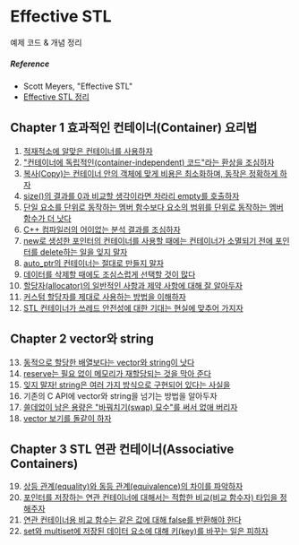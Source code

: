 # Effective STL

예제 코드 & 개념 정리

##### Reference

- Scott Meyers, "Effective STL"
- [Effective STL 정리](http://ajwmain.iptime.org/programming/book_summary/%5B02%5Deffective_stl/effective_stl.html#I12)

## Chapter 1   효과적인 컨테이너(Container) 요리법

1. [적재적소에 알맞은 컨테이너를 사용하자](https://github.com/wlsvy/TIL/blob/master/Document/C%2B%2B/EffectiveSTL/EffectiveSTL/EffectiveSTL/Item01.h)
2. ["컨테이너에 독립적인(container-independent) 코드"라는 환상을 조심하자](https://github.com/wlsvy/TIL/blob/master/Document/C%2B%2B/EffectiveSTL/EffectiveSTL/EffectiveSTL/Item02.h)
3. [복사(Copy)는 컨테이너 안의 객체에 맞게 비용은 최소화하며, 동작은 정확하게 하자](https://github.com/wlsvy/TIL/blob/master/Document/C%2B%2B/EffectiveSTL/EffectiveSTL/EffectiveSTL/Item03.h)
4. [size()의 결과를 0과 비교할 생각이라면 차라리 empty를 호출하자](https://github.com/wlsvy/TIL/blob/master/Document/C%2B%2B/EffectiveSTL/EffectiveSTL/EffectiveSTL/Item04.h)
5. [단일 요소를 단위로 동작하는 멤버 함수보다 요소의 범위를 단위로 동작하는 멤버 함수가 더 낫다](https://github.com/wlsvy/TIL/blob/master/Document/C%2B%2B/EffectiveSTL/EffectiveSTL/EffectiveSTL/Item05.h)
6. [C++ 컴파일러의 어이없는 분석 결과를 조심하자](https://github.com/wlsvy/TIL/blob/master/Document/C%2B%2B/EffectiveSTL/EffectiveSTL/EffectiveSTL/Item06.h)
7. [new로 생성한 포인터의 컨테이너를 사용할 때에는 컨테이너가 소멸되기 전에 포인터를 delete하는 일을 잊지 말자](https://github.com/wlsvy/TIL/blob/master/Document/C%2B%2B/EffectiveSTL/EffectiveSTL/EffectiveSTL/Item07.h)
8. [auto_ptr의 컨테이너는 절대로 만들지 말자](https://github.com/wlsvy/TIL/blob/master/Document/C%2B%2B/EffectiveSTL/EffectiveSTL/EffectiveSTL/Item08.h)
9. [데이터를 삭제할 때에도 조심스럽게 선택할 것이 많다](https://github.com/wlsvy/TIL/blob/master/Document/C%2B%2B/EffectiveSTL/EffectiveSTL/EffectiveSTL/Item09.h)
10. [할당자(allocator)의 일반적인 사항과 제약 사항에 대해 잘 알아두자](https://github.com/wlsvy/TIL/blob/master/Document/C%2B%2B/EffectiveSTL/EffectiveSTL/EffectiveSTL/Item10.h)
11. [커스텀 할당자를 제대로 사용하는 방법을 이해하자](https://github.com/wlsvy/TIL/blob/master/Document/C%2B%2B/EffectiveSTL/EffectiveSTL/EffectiveSTL/Item11.h)
12. [STL 컨테이너가 쓰레드 안전성에 대한 기대는 현실에 맞추어 가지자](https://github.com/wlsvy/TIL/blob/master/Document/C%2B%2B/EffectiveSTL/EffectiveSTL/EffectiveSTL/Item12.h)

## Chapter 2   vector와 string

13. [동적으로 할당한 배열보다는 vector와 string이 낫다](https://github.com/wlsvy/TIL/blob/master/Document/C%2B%2B/EffectiveSTL/EffectiveSTL/EffectiveSTL/Item13.h)
14. [reserve는 필요 없이 메모리가 재할당되는 것을 막아 준다](https://github.com/wlsvy/TIL/blob/master/Document/C%2B%2B/EffectiveSTL/EffectiveSTL/EffectiveSTL/Item14.h)
15. [잊지 말자! string은 여러 가지 방식으로 구현되어 있다는 사실을](https://github.com/wlsvy/TIL/blob/master/Document/C%2B%2B/EffectiveSTL/EffectiveSTL/EffectiveSTL/Item15.h)
16. 기존의 C API에 vector와 string을 넘기는 방법을 알아두자
17. [쓸데없이 남은 용량은 "바꿔치기(swap) 묘수"를 써서 없애 버리자](https://github.com/wlsvy/TIL/blob/master/Document/C%2B%2B/EffectiveSTL/EffectiveSTL/EffectiveSTL/Item17.h)
18. [vector<bool> 보기를 돌같이 하자](https://github.com/wlsvy/TIL/blob/master/Document/C%2B%2B/EffectiveSTL/EffectiveSTL/EffectiveSTL/Item18.h)

## Chapter 3   STL 연관 컨테이너(Associative Containers)

19. [상등 관계(equality)와 동등 관계(equivalence)의 차이를 파악하자](https://github.com/wlsvy/TIL/blob/master/Document/C%2B%2B/EffectiveSTL/EffectiveSTL/EffectiveSTL/Item19.h)
20. [포인터를 저장하는 연관 컨테이너에 대해서는 적합한 비교(비교 함수자) 타입을 정해주자](https://github.com/wlsvy/TIL/blob/master/Document/C%2B%2B/EffectiveSTL/EffectiveSTL/EffectiveSTL/Item20.h)
21. [연관 컨테이너용 비교 함수는 같은 값에 대해 false를 반환해야 한다](https://github.com/wlsvy/TIL/blob/master/Document/C%2B%2B/EffectiveSTL/EffectiveSTL/EffectiveSTL/Item21.h)
22. [set와 multiset에 저장된 데이터 요소에 대해 키(key)를 바꾸는 일은 피하자](https://github.com/wlsvy/TIL/blob/master/Document/C%2B%2B/EffectiveSTL/EffectiveSTL/EffectiveSTL/Item22.h)



<!--
(https://github.com/wlsvy/TIL/blob/master/Document/C%2B%2B/EffectiveSTL/EffectiveSTL/EffectiveSTL/Item22.h)


★ 연관 컨테이너 대신에 정렬된 vector를 쓰는 것이 좋을 때가 있다 / 160
★ map::operator[]나 map::insert는 효율 문제에 주의하여 선택하자 / 167
★ 현재는 표준이 아니지만, 해쉬 컨테이너에 대해 충분히 대비해 두자 / 174

## Chapter 4   반복자(Iterators)

const_iterator나 reverse_iterator, const_reverse_iterator도 좋지만 역시 쓸만한 것은 iterator이다 / 182
const_iterator를 iterator로 바꾸는 데에는 distance와 advance를 사용하자 / 186
reverse_iterator에 대응되는 기점 반복자(base_iterator)를 사용하는 방법을 정확하게 이해하자 / 191
★ 문자 단위의 입력에는 istreambuf_iterator의 사용도 적절하다 / 195

## Chapter 5   알고리즘(Algorithms)

알고리즘의 데이터 기록 범위(destination range)는 충분히 크게 잡자 / 200
★ 정렬시의 선택 사항들을 제대로 파악해 놓자 / 206
요소를 정말로 제거하고자 한다면 remove 류의 알고리즘에는 꼭 erase를 붙여 사용하자 / 213
remove와 비슷한 알고리즘을 포인터의 컨테이너에 적용할 때에는 각별히 조심하자 / 219
정렬된 범위에 대해 동작하는 알고리즘이 어떤 것들인지 파악해 두자 / 224
대소문자를 구분하지 않는 문자열 비교는 mismatch 아니면 lexicographical_compare를 써서 간단히 구현할 수 있다 / 229
copy_if를 적절히 구현해 사용하자 / 234
범위 내의 데이터 값을 요약하거나 더하는 데에는 accumulate나 for_each를 사용하자 / 237

## Chapter 6   함수자, 함수 객체, 함수, 기타 등등

함수자 클래스는 값으로 전달되도록(pass-by-value) 설계하자 / 246
술어 구문은 순수 함수로 만들자 / 250
함수자 클래스는 어댑터 적용이 가능하게(adaptable) 만들자 / 255
ptr_fun, mem_fun, mem_fun_ref의 존재에는 분명한 이유가 있다 / 260
less<T>는 operator<의 의미임을 꼭 알아두자 / 266

## Chapter 7   STL 프로그래밍을 더 재미있게 해주는 팁 모음

어설프게 손으로 작성한 루프보다는 알고리즘이 더 낫다 / 272
★ 같은 이름을 가진 것이 있다면 일반 알고리즘 함수보다 멤버 함수가 더 낫다 / 282
count, find, binary_search, lower_bound, upper_bound, 그리고 equal_range를 제대로 파악해 두자 / 286
★ 알고리즘의 매개 변수로는 함수 대신 함수 객체가 괜찮다 / 297
쓰기 전용(write-only) 코드는 만들지 말자 / 302
용도에 맞는 헤더를 항상 #include하자 / 306
STL에 관련된 컴파일러 진단 메시지를 해석하는 능력을 가지자 / 308
STL 관련 웹 사이트와 친구하자 / 318
-->
